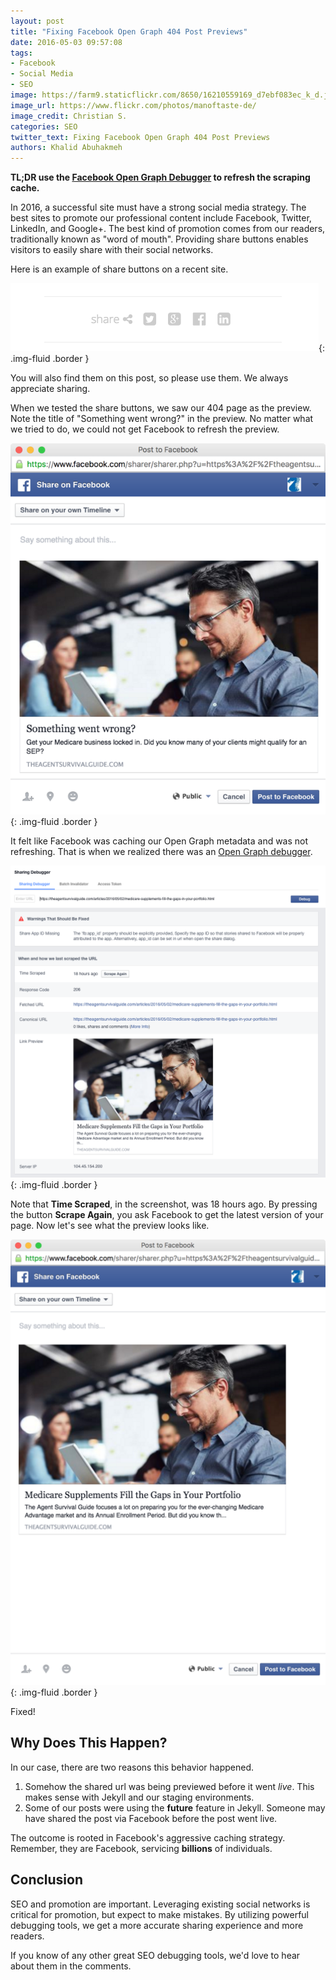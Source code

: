 ```yaml
---
layout: post
title: "Fixing Facebook Open Graph 404 Post Previews"
date: 2016-05-03 09:57:08
tags:
- Facebook
- Social Media
- SEO
image: https://farm9.staticflickr.com/8650/16210559169_d7ebf083ec_k_d.jpg
image_url: https://www.flickr.com/photos/manoftaste-de/
image_credit: Christian S.
categories: SEO
twitter_text: Fixing Facebook Open Graph 404 Post Previews
authors: Khalid Abuhakmeh
---
```


**TL;DR use the [Facebook Open Graph Debugger](https://developers.facebook.com/tools/debug/) to refresh the scraping cache.**

In 2016, a successful site must have a strong social media strategy. The best sites to promote our professional content include Facebook, Twitter, LinkedIn, and Google+. The best kind of promotion comes from our readers, traditionally known as "word of mouth". Providing share buttons enables visitors to easily share with their social networks.

Here is an example of share buttons on a recent site.

![share buttons](/images/fixing-facebook-404-share/share-buttons-agent-survival-guide.png){: .img-fluid .border }

You will also find them on this post, so please use them. We always appreciate sharing.

When we tested the share buttons, we saw our 404 page as the preview. Note the title of  "Something went wrong?" in the preview. No matter what we tried to do, we could not get Facebook to refresh the preview.

![share buttons](/images/fixing-facebook-404-share/share-404-error.png){: .img-fluid .border }

It felt like Facebook was caching our Open Graph metadata and was not refreshing. That is when we realized there was an [Open Graph debugger](https://developers.facebook.com/tools/debug/).

![Facebook Open Graph Debugger](/images/fixing-facebook-404-share/facebook-debugger-screenshot.png){: .img-fluid .border }

Note that **Time Scraped**, in the screenshot, was 18 hours ago. By pressing the button **Scrape Again**, you ask Facebook to get the latest version of your page. Now let's see what the preview looks like.

![Facebook Preview Fixed](/images/fixing-facebook-404-share/facebook-preview-fixed.png){: .img-fluid .border }

Fixed!

## Why Does This Happen?

In our case, there are two reasons this behavior happened.

1. Somehow the shared url was being previewed before it went *live*. This makes sense with Jekyll and our staging environments.
2. Some of our posts were using the **future** feature in Jekyll. Someone may have shared the post via Facebook before the post went live.

The outcome is rooted in Facebook's aggressive caching strategy. Remember, they are Facebook, servicing **billions** of individuals.

## Conclusion

SEO and promotion are important. Leveraging existing social networks is critical for promotion, but expect to make mistakes. By utilizing powerful debugging tools, we get a more accurate sharing experience and more readers.

If you know of any other great SEO debugging tools, we'd love to hear about them in the comments.
